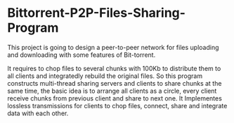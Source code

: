 # Bittorrent-P2P-Files-Sharing-Program

This project is going to design a peer-to-peer network for files uploading and downloading with some features of Bit-torrent.

It requires to chop files to several chunks with 100Kb to distribute them to all clients and integratedly rebuild the original files. So this program constructs multi-thread sharing servers and clients to share chunks at the same time, the basic idea is to arrange all clients as a circle, every client receive chunks from previous client and share to next one. It Implementes lossless transmissions for clients to chop files, connect, share and integrate data with each other.

